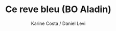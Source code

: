 ---
layout: post
title: Ce reve bleu (BO Aladin)
author: Karine Costa / Daniel Levi
image:
  artist: karine-costa-daniel-levi.png
---